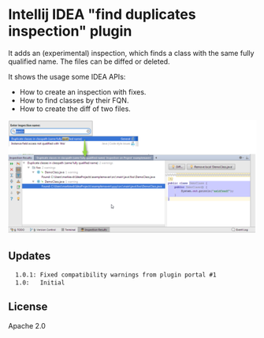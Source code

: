 # Intellij IDEA "find duplicates inspection" plugin

It adds an (experimental) inspection, which finds a class with the same fully qualified name. The files can be diffed or deleted.

It shows the usage some IDEA APIs:
* How to create an inspection with fixes.
* How to find classes by their FQN.
* How to create the diff of two files. 

<img src="https://raw.githubusercontent.com/markiewb/idea-find-duplicate-class-inspection-plugin/master/doc/inspectionpanel.png"/>

## Updates 
      1.0.1: Fixed compatibility warnings from plugin portal #1
      1.0:   Initial

## License
Apache 2.0